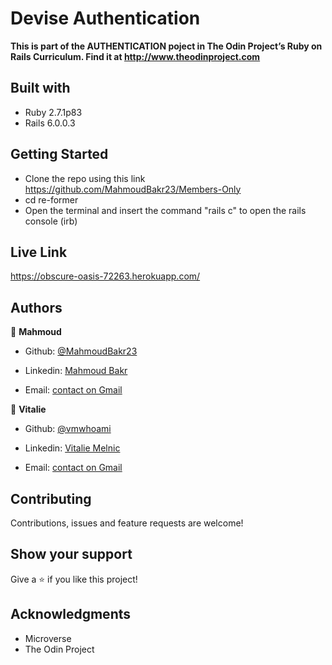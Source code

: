 # Devise Authentication
 
**This is part of the  AUTHENTICATION poject in The Odin Project’s Ruby on Rails Curriculum. Find it at http://www.theodinproject.com**

## Built with

* Ruby 2.7.1p83
* Rails 6.0.0.3

## Getting Started
* Clone the repo using this link https://github.com/MahmoudBakr23/Members-Only
* cd re-former
* Open the terminal and insert the command "rails c" to open the rails console (irb)

## Live Link
https://obscure-oasis-72263.herokuapp.com/

## Authors

👤 **Mahmoud**

- Github: [@MahmoudBakr23](https://github.com/MahmoudBakr23)

- Linkedin: [Mahmoud Bakr](https://www.linkedin.com/in/m-bakr/)

- Email: [contact on Gmail](mbakr6821@gmail.com)

👤 **Vitalie**

- Github: [@vmwhoami](https://github.com/vmwhoami)

- Linkedin: [Vitalie Melnic](https://www.linkedin.com/in/vitaliemelnic/)

- Email: [contact on Gmail](vmwhoami@gmail.com)

##    Contributing

Contributions, issues and feature requests are welcome!

## Show your support

Give a ⭐️ if you like this project!

## Acknowledgments

- Microverse
- The Odin Project


